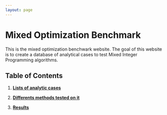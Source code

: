 ```yaml
---
layout: page
---
```

# Mixed Optimization Benchmark

This is the mixed optimization benchwark website.
The goal of this website is to create a database of analytical cases to test Mixed Integer Programming algorithms.


## Table of Contents


1. [**Lists of analytic cases**](/cases/)

2. [**Differents methods tested on it**](/methods/)

3. [**Results**](/results/)

